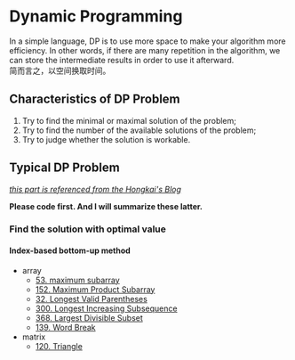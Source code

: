 # Dynamic Programming

In a simple language, DP is to use more space to make your algorithm more efficiency. In other words, if there are many repetition in the algorithm, we can store the intermediate results in order to use it afterward.<br>
简而言之，以空间换取时间。

## Characteristics of DP Problem

1. Try to find the minimal or maximal solution of the problem;
2. Try to find the number of the available solutions of the problem;
3. Try to judge whether the solution is workable.

## Typical DP Problem

[_this part is referenced from the Hongkai's Blog_](http://kaicoding.blogspot.com/2016/07/dynamic-programming-summary-leetcode.html)

**Please code first. And I will summarize these latter.**

### Find the solution with optimal value

#### Index-based bottom-up method

- array
  - [53. maximum subarray](https://leetcode.com/problems/maximum-subarray/)
  - [152. Maximum Product Subarray](https://leetcode.com/problems/maximum-product-subarray/)
  - [32. Longest Valid Parentheses](https://leetcode.com/problems/longest-valid-parentheses/)
  - [300. Longest Increasing Subsequence](https://leetcode.com/problems/longest-increasing-subsequence/)
  - [368. Largest Divisible Subset](https://leetcode.com/problems/largest-divisible-subset/)
  - [139. Word Break](https://leetcode.com/problems/word-break/)
- matrix
  - [120. Triangle](https://leetcode.com/problems/triangle/)
